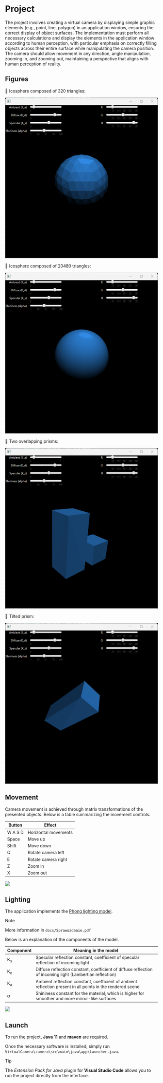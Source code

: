 # Project
The project involves creating a virtual camera by displaying simple graphic elements (e.g., point, line, polygon) in an application window, ensuring the correct display of object surfaces. The implementation must perform all necessary calculations and display the elements in the application window according to human perception, with particular emphasis on correctly filling objects across their entire surface while manipulating the camera position. The camera should allow movement in any direction, angle manipulation, zooming in, and zooming out, maintaining a perspective that aligns with human perception of reality.

## Figures
:small_blue_diamond: Icosphere composed of 320 triangles:

![](docs/icosphere_dens3.png)

:small_blue_diamond: Icosphere composed of 20480 triangles:

![](docs/icosphere_dens4.png)

:small_blue_diamond: Two overlapping prisms:

![](docs/two_prism.png)

:small_blue_diamond: Tilted prism:

![](docs/prism.png)

## Movement
Camera movement is achieved through matrix transformations of the presented objects. Below is a table summarizing the movement controls.

|Button|Effect|
|-|-|
|W A S D|Horizontal movements|
|Space|Move up|
|Shift|Move down|
|Q|Rotate camera left|
|E|Rotate camera right|
|Z|Zoom in|
|X|Zoom out|

![](docs/Movement.gif)

## Lighting
The application implements the [Phong lighting model](https://en.wikipedia.org/wiki/Phong_reflection_model).
> [!NOTE]
> More information in `docs/Sprawozdanie.pdf`

Below is an explanation of the components of the model.

|Component|Meaning in the model|
|-|-|
|K<sub>s</sub>| Specular reflection constant, coefficient of specular reflection of incoming light|
|K<sub>d</sub>| Diffuse reflection constant, coefficient of diffuse reflection of incoming light (Lambertian reflection)|
|K<sub>a</sub>| Ambient reflection constant, coefficient of ambient reflection present in all points in the rendered scene|
|α|Shininess constant for the material, which is higher for smoother and more mirror-like surfaces|

![](docs/Sliders.gif)

## Launch
To run the project, **Java 11** and **maven** are required.

Once the necessary software is installed, simply run `VirtualCamera\camera\src\main\java\app\Launcher.java`.

> [!TIP]
> The *Extension Pack for Java* plugin for **Visual Studio Code** allows you to run the project directly from the interface.
